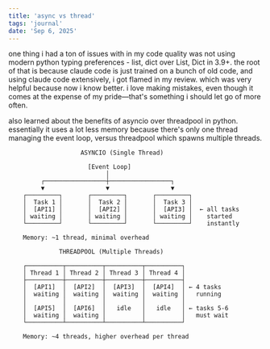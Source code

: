 ```yaml
---
title: 'async vs thread'
tags: 'journal'
date: 'Sep 6, 2025'
---
```


one thing i had a ton of issues with in my code quality was not using modern python typing preferences - list, dict over List, Dict in 3.9+. the root of that is because claude code is just trained on a bunch of old code, and using claude code extensively, i got flamed in my review. which was very helpful because now i know better. i love making mistakes, even though it comes at the expense of my pride—that's something i should let go of more often.

also learned about the benefits of asyncio over threadpool in python. essentially it uses a lot less memory because there's only one thread managing the event loop, versus threadpool which spawns multiple threads.

```text
                    ASYNCIO (Single Thread)

                      [Event Loop]
                           │
         ┌─────────────────┼─────────────────┐
         ▼                 ▼                 ▼
    ┌─────────┐       ┌─────────┐       ┌─────────┐
    │  Task 1 │       │  Task 2 │       │  Task 3 │
    │  [API1] │       │  [API2] │       │  [API3] │  ← all tasks
    │ waiting │       │ waiting │       │ waiting │    started
    └─────────┘       └─────────┘       └─────────┘    instantly

    Memory: ~1 thread, minimal overhead
```

```text
              THREADPOOL (Multiple Threads)

    ┌──────────┬──────────┬──────────┬──────────┐
    │ Thread 1 │ Thread 2 │ Thread 3 │ Thread 4 │
    ├──────────┼──────────┼──────────┼──────────┤
    │  [API1]  │  [API2]  │  [API3]  │  [API4]  │ ← 4 tasks
    │  waiting │  waiting │  waiting │  waiting │   running
    │          │          │          │          │
    │  [API5]  │  [API6]  │   idle   │   idle   │ ← tasks 5-6
    │  waiting │  waiting │          │          │   must wait
    └──────────┴──────────┴──────────┴──────────┘

    Memory: ~4 threads, higher overhead per thread
```